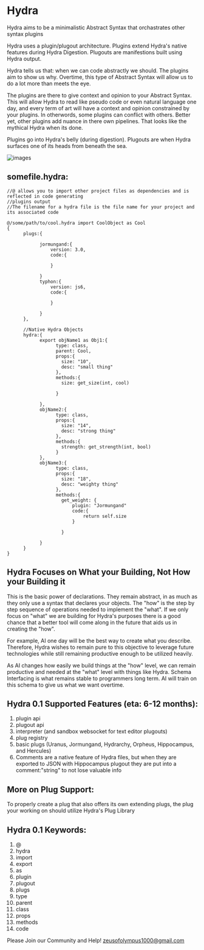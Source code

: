 # Hydra 
Hydra aims to be a minimalistic Abstract Syntax that orchastrates other syntax plugins

Hydra uses a plugin/plugout architecture. Plugins extend Hydra's native features during Hydra Digestion. Plugouts are manifestions built using Hydra output.


Hydra tells us that: when we can code abstractly we should. The plugins aim to show us why. Overtime, this type of Abstract Syntax will allow us to do a lot more than meets the eye.

The plugins are there to give context and opinion to your Abstract Syntax. This will allow Hydra to read like pseudo code or even natural language one day, and every term of art will have a context and opinion constrained by your plugins. In otherwords, some plugins can conflict with others. Better yet, other plugins add nuance in there own pipelines. That looks like the mythical Hydra when its done.

Plugins go into Hydra's belly (during digestion). Plugouts are when Hydra surfaces one of its heads from beneath the sea. 

![images](https://user-images.githubusercontent.com/107733608/175181009-7d7129b8-465b-46c9-853a-3f3d5d644cd0.jpg)


## somefile.hydra:
    //@ allows you to import other project files as dependencies and is reflected in code generating 
    //plugins output
    //The filename for a hydra file is the file name for your project and its associated code
    
    @/some/path/to/cool.hydra import CoolObject as Cool   
    {
          plugs:{

                jormungand:{
                    version: 3.0,
                    code:{

                    }

                }
                typhon:{
                    version: js6,
                    code:{

                    }

                }
          },

          //Native Hydra Objects
          hydra:{
                export objName1 as Obj1:{
                      type: class,
                      parent: Cool,
                      props:{
                        size: "10",
                        desc: "small thing"
                      },
                      methods:{
                        size: get_size(int, cool)

                      }

                },
                objName2:{
                      type: class,
                      props:{
                        size: "14",
                        desc: "strong thing"
                      },
                      methods:{
                        strength: get_strength(int, bool)
                      }
                },
                objName3:{
                      type: class,
                      props:{
                        size: "18",
                        desc: "weighty thing"
                      },
                      methods:{
                        get_weight: {
                            plugin: "Jormungand"
                            code:{
                                return self.size
                            }

                        }

                }
          }
    }
    
## Hydra Focuses on What your Building, Not How your Building it
This is the basic power of declarations. They remain abstract, in as much as they only use a syntax that declares your objects. 
The "how" is the step by step sequence of operations needed to implement the "what". If we only focus on "what" we are building
for Hydra's purposes there is a good chance that a better tool will come along in the future that aids us in creating the "how".

For example, AI one day will be the best way to create what you describe. Therefore, Hydra wishes to remain pure to this objective
to leverage future technologies while still remaining productive enough to be utilized heavily.

As AI changes how easily we build things at the "how" level, we can remain productive and needed at the "what" level with things like Hydra.
Schema Interfacing is what remains stable to programmers long term. AI will train on this schema to give us what we want overtime.

## Hydra 0.1 Supported Features (eta: 6-12 months):
1. plugin api
2. plugout api
3. interpreter (and sandbox websocket for text editor plugouts)
4. plug registry
5. basic plugs (Uranus, Jormungand, Hydrarchy, Orpheus, Hippocampus, and Hercules)
6. Comments are a native feature of Hydra files, but when they are exported to JSON with Hippocampus plugout they are put into a comment:"string" to not lose valuable info

## More on Plug Support:
To properly create a plug that also offers its own extending plugs, the plug your working on should utilize Hydra's Plug Library 


## Hydra 0.1 Keywords:
1. @
2. hydra
3. import
4. export
5. as
6. plugin
7. plugout
8. plugs
10. type
11. parent
12. class
13. props
14. methods
15. code

Please Join our Community and Help!
zeusofolympus1000@gmail.com
